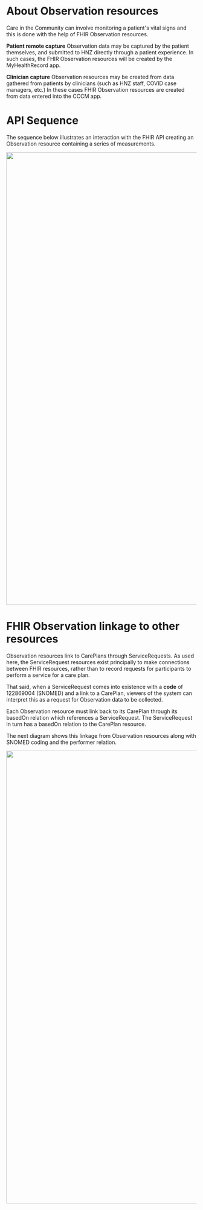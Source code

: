 # About Observation resources
Care in the Community can involve monitoring a patient's vital signs and this is done with the help
of FHIR Observation resources.

**Patient remote capture**
Observation data may be captured by the patient themselves, and submitted to HNZ directly through a patient experience.  In such cases, the FHIR Observation resources will be created by the MyHealthRecord app.

**Clinician capture**
Observation resources may be created from data gathered from patients by clinicians (such as HNZ staff, COVID case managers, etc.)  In these cases FHIR Observation resources are created from data entered into the CCCM app.

# API Sequence
The sequence below illustrates an interaction with the FHIR API creating an Observation resource containing a series of measurements.

<img src="./ManaakiNgaTahiMeasurementsExample.png" width="1200" />

# FHIR Observation linkage to other resources
Observation resources link to CarePlans through ServiceRequests.  As used here, the ServiceRequest 
resources exist principally to make connections between FHIR resources, rather than to record requests for participants to perform a service for a care plan.

That said, when a ServiceRequest comes into existence with a __code__ of 122869004 (SNOMED) and a link to a CarePlan, viewers of the system can interpret this as a request for Observation data to be collected.  

Each Observation resource must link back to its CarePlan through its basedOn relation which references a ServiceRequest.  The ServiceRequest in turn has a basedOn relation to the CarePlan resource.

The next diagram shows this linkage from Observation resources along with SNOMED coding and the performer relation.

<img src="./FHIR-resources-model-cinc-observation.png" width="1200" />

